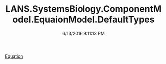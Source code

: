 ﻿---
title: LANS.SystemsBiology.ComponentModel.EquaionModel.DefaultTypes
date: 6/13/2016 9:11:13 PM
---

[Equation](T-LANS.SystemsBiology.ComponentModel.EquaionModel.DefaultTypes.Equation.html)
